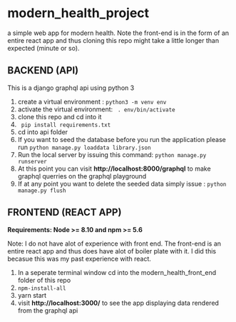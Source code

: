 # modern_health_project
a simple web app for modern health. Note the front-end is in the form of an entire react app and thus cloning this repo might take a little longer than expected (minute or so). 


## BACKEND (API)

This is a django graphql api using python 3 

1) create a virtual environment : ``` python3 -m venv env ```
2) activate the virtual environment: ``` . env/bin/activate```
3) clone this repo and cd into it 
4) ``` pip install requirements.txt``` 
5) cd into api folder 
6) If you want to seed the database before you run the application please run ```python manage.py loaddata library.json``` 
7) Run the local server by issuing this command: ``` python manage.py runserver ```
8) At this point you can visit **http://localhost:8000/graphql** to make graphql querries on the graphql playground 
9) If at any point you want to delete the seeded data simply issue : ``` python manage.py flush ```



## FRONTEND (REACT APP)
**Requirements: Node >= 8.10 and npm >= 5.6** 

Note: I do not have alot of experience with front end. The front-end is an entire react app and thus does have alot of boiler plate with it. I did this becasue this was my past experience with react. 

1) In a seperate terminal window cd into the modern_health_front_end folder of this repo
2) ```npm-install-all```
3) yarn start  
4) visit **http://localhost:3000/** to see the app displaying data rendered from the graphql api 
